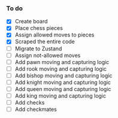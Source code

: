 ### To do
- [x] Create board
- [x] Place chess pieces
- [x] Assign allowed moves to pieces
- [x] Scraped the entire code
- [ ] Migrate to Zustand
- [ ] Assign not-allowed moves
- [ ] Add pawn moving and capturing logic
- [ ] Add rook moving and capturing logic
- [ ] Add bishop moving and capturing logic
- [ ] Add knight moving and capturing logic
- [ ] Add queen moving and capturing logic
- [ ] Add king moving and capturing logic
- [ ] Add checks
- [ ] Add checkmates
